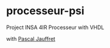 # processeur-psi
Project INSA 4IR
Processeur with VHDL

with [Pascal Jauffret](https://github.com/jauffretp) 
